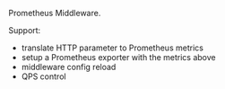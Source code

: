 Prometheus  Middleware.

Support:

- translate HTTP parameter to Prometheus metrics
- setup a Prometheus exporter with the metrics above
- middleware config reload
- QPS control
